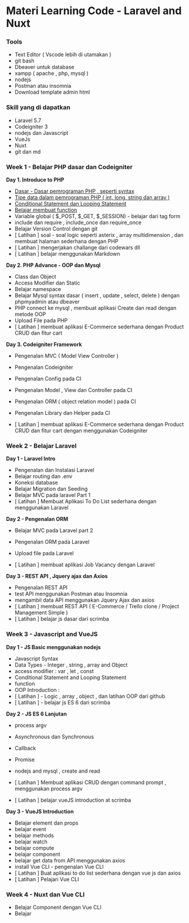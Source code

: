 # Materi Learning Code - Laravel and Nuxt

### Tools

- Text Editor ( Vscode lebih di utamakan )
- git bash 
- Dbeaver untuk database 
- xampp ( apache , php, mysql )
- nodejs
- Postman atau insomnia 
- Download template admin html



### Skill yang di dapatkan

- Laravel 5.7
- Codeigniter 3
- nodejs dan Javascript 
- VueJs
- Nuxt
- git dan md



### Week 1 - Belajar PHP dasar dan Codeigniter

**Day 1. Introduce to PHP**

- [Dasar - Dasar pemrograman PHP , seperti syntax](https://github.com/kunglaw/laravel-nuxt-course/blob/master/week1/day1/1.basic_php.md) 
- [Tipe data dalam pemrograman PHP ( int, long, string dan array )](https://github.com/kunglaw/laravel-nuxt-course/blob/master/week1/day1/2.data_type.md)
- [Conditional Statement dan Looping Statement](https://github.com/kunglaw/laravel-nuxt-course/blob/master/week1/day1/3.conditional_and_looping_statement.md)
- [Belajar membuat function](https://github.com/kunglaw/laravel-nuxt-course/blob/master/week1/day1/4.Function.md)
- Variable global ( $_POST, $_GET, $_SESSION) - belajar dari tag form 
- include dan require , include_once dan require_once
- Belajar Version Control dengan git
- [ Latihan ] soal - soal logic seperti asterix , array multidimension , dan membuat halaman sederhana dengan PHP
- [ Latihan ] mengerjakan challange dari codewars dll 
- [ Latihan ] belajar menggunakan Markdown



**Day 2. PHP Advance - OOP dan Mysql**

- Class dan Object
- Access Modifier dan Static
- Belajar namespace
- Belajar Mysql syntax dasar ( insert , update , select, delete ) dengan phpmyadmin atau dbeaver
- PHP connect ke mysql , membuat aplikasi Create dan read dengan metode OOP
- Upload File pada PHP
- [ Latihan ] membuat aplikasi E-Commerce sederhana dengan Product CRUD dan fitur cart



**Day 3. Codeigniter Framework**

- Pengenalan MVC ( Model View Controller )

- Pengenalan Codeigniter 

- Pengenalan Config pada CI

- Pengenalan Model , View dan Controller pada CI

- Pengenalan ORM ( object relation model ) pada CI 

- Pengenalan Library dan Helper pada CI

- [ Latihan ] membuat aplikasi E-Commerce sederhana dengan Product CRUD dan fitur cart dengan menggunakan Codeigniter

  

### Week 2 - Belajar Laravel

**Day 1 - Laravel Intro**

- Pengenalan dan Instalasi Laravel
- Belajar routing dan .env
- Koneksi database 
- Belajar Migration dan Seeding
- Belajar MVC pada laravel Part 1 
- [ Latihan ] Membuat Aplikasi To Do List sederhana dengan menggunakan Laravel



**Day 2 - Pengenalan ORM**

- Belajar MVC pada Laravel part 2 

- Pengenalan ORM pada Laravel 
- Upload file pada Laravel
- [ Latihan ] membuat aplikasi Job Vacancy dengan Laravel



**Day 3 - REST API , Jquery ajax dan Axios**

- Pengenalan REST API
- test API menggunakan Postman atau Insomnia
- mengambil data API menggunakan Jquery Ajax dan axios
- [ Latihan ] membuat REST API ( E-Commerce / Trello clone  / Project Management Simple )
- [ Latihan ] belajar js dasar dari scrimba



### Week 3 - Javascript and VueJS

**Day 1 - JS Basic menggunakan nodejs**

- Javascript Syntax 
- Data Types - Integer , string , array and Object 
- access modifier : var , let , const 
- Conditional Statement and Looping Statement 
- function 
- OOP Introduction : 
- [ Latihan ] - Logic , array , object , dan latihan OOP dari github
- [ Latihan ] - belajar js ES 6 dari scrimba



**Day 2 - JS ES 6 Lanjutan**

- process argv

- Asynchronous dan Synchronous 
- Callback
- Promise 
- nodejs and mysql , create and read 
- [ Latihan ] Membuat aplikasi CRUD dengan command prompt , menggunakan process argv
- [ Latihan ] belajar vueJS introduction at scrimba 



**Day 3 - VueJS Introduction**

- Belajar element dan props 
- belajar event 
- belajar methods 
- belajar watch 
- belajar compute 
- belajar component 
- belajar get data from API menggunakan axios 
- install Vue CLI - pengenalan Vue CLI 
- [ Latihan ] Buat aplikasi to do list sederhana dengan vue js dan axios 
- [ Latihan ] Pelajari Vue CLI 



### Week 4 - Nuxt dan Vue CLI 

- Belajar Component dengan Vue CLI
- Belajar 


